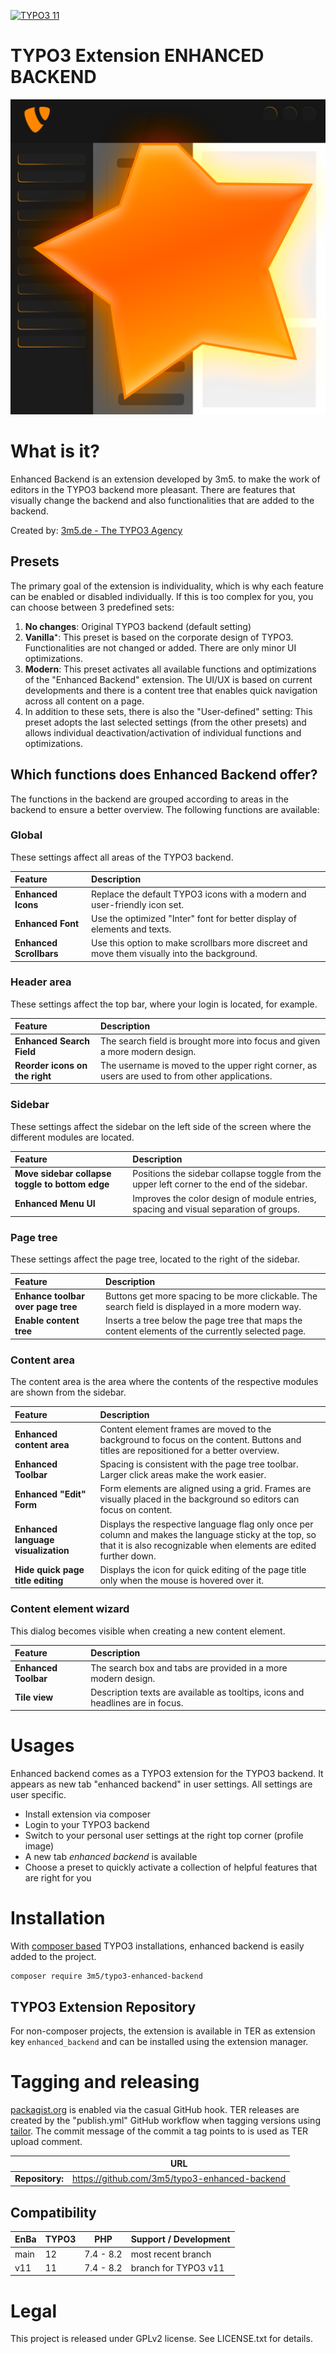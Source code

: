 [![TYPO3 11](https://img.shields.io/badge/TYPO3-11-orange.svg)](https://get.typo3.org/version/11)

TYPO3 Extension ENHANCED BACKEND
================================

![enhanced_backend_logo](/Resources/Public/Icons/Extension.png)

# What is it?

Enhanced Backend is an extension developed by 3m5. to make the work of editors in the TYPO3 backend more pleasant.
There are features that visually change the backend and also functionalities that are added to the backend.

Created by: [3m5.de - The TYPO3 Agency](https://www.3m5.de/digitalagentur/typo3-agentur)

## Presets

The primary goal of the extension is individuality, which is why each feature can be enabled or disabled individually.
If this is too complex for you, you can choose between 3 predefined sets:

1. **No changes**: Original TYPO3 backend (default setting)
2. **Vanilla⁺**: This preset is based on the corporate design of TYPO3. Functionalities are not changed or added. There are only minor UI optimizations.
3. **Modern**: This preset activates all available functions and optimizations of the "Enhanced Backend" extension. The UI/UX is based on current developments and there is a content tree that enables quick navigation across all content on a page.
4. In addition to these sets, there is also the "User-defined" setting: This preset adopts the last selected settings (from the other presets) and allows individual deactivation/activation of individual functions and optimizations.

## Which functions does Enhanced Backend offer?
The functions in the backend are grouped according to areas in the backend to ensure a better overview. The following functions are available:

### Global
These settings affect all areas of the TYPO3 backend.

| Feature                  | Description                                                                                    |
|:-------------------------|:-----------------------------------------------------------------------------------------------|
| **Enhanced Icons**       | Replace the default TYPO3 icons with a modern and user-friendly icon set.                      |
 | **Enhanced Font**        | Use the optimized "Inter" font for better display of elements and texts.                       |
 | **Enhanced Scrollbars**  | Use this option to make scrollbars more discreet and move them visually into the background.   |

### Header area
These settings affect the top bar, where your login is located, for example.

| Feature                   | Description                                                                                    |
|:--------------------------|:-----------------------------------------------------------------------------------------------|
| **Enhanced Search Field** | The search field is brought more into focus and given a more modern design.                    |
| **Reorder icons on the right** | The username is moved to the upper right corner, as users are used to from other applications. |

### Sidebar
These settings affect the sidebar on the left side of the screen where the different modules are located.

| Feature                   | Description                                                                                 |
|:--------------------------|:--------------------------------------------------------------------------------------------|
| **Move sidebar collapse toggle to bottom edge** | Positions the sidebar collapse toggle from the upper left corner to the end of the sidebar. |
| **Enhanced Menu UI** | Improves the color design of module entries, spacing and visual separation of groups.       |

### Page tree
These settings affect the page tree, located to the right of the sidebar.

| Feature                            | Description                                                                                         |
|:-----------------------------------|:----------------------------------------------------------------------------------------------------|
| **Enhance toolbar over page tree** | Buttons get more spacing to be more clickable. The search field is displayed in a more modern way.  |
| **Enable content tree**            | Inserts a tree below the page tree that maps the content elements of the currently selected page.      |

### Content area
The content area is the area where the contents of the respective modules are shown from the sidebar.

| Feature                             | Description                                                                                                                                                                |
|:------------------------------------|:---------------------------------------------------------------------------------------------------------------------------------------------------------------------------|
| **Enhanced content area**           | Content element frames are moved to the background to focus on the content. Buttons and titles are repositioned for a better overview.                                     |
| **Enhanced Toolbar**                | Spacing is consistent with the page tree toolbar. Larger click areas make the work easier.                                                                                 |
| **Enhanced "Edit" Form**            | Form elements are aligned using a grid. Frames are visually placed in the background so editors can focus on content.                                                      |
| **Enhanced language visualization** | Displays the respective language flag only once per column and makes the language sticky at the top, so that it is also recognizable when elements are edited further down. |
| **Hide quick page title editing** | Displays the icon for quick editing of the page title only when the mouse is hovered over it. |

### Content element wizard
This dialog becomes visible when creating a new content element.

| Feature                        | Description                                                                                    |
|:-------------------------------|:-----------------------------------------------------------------------------------------------|
| **Enhanced Toolbar**           | The search box and tabs are provided in a more modern design.                    |
| **Tile view** | Description texts are available as tooltips, icons and headlines are in focus. |

# Usages
Enhanced backend comes as a TYPO3 extension for the TYPO3 backend. It appears
as new tab "enhanced backend" in user settings. All settings are user specific.

* Install extension via composer
* Login to your TYPO3 backend
* Switch to your personal user settings at the right top corner (profile image)
* A new tab _enhanced backend_ is available
* Choose a preset to quickly activate a collection of helpful features that are right for you

# Installation

With [composer based](https://docs.typo3.org/m/typo3/tutorial-getting-started/main/en-us/Installation/Install.html)
TYPO3 installations, enhanced backend is easily added to the project.

```
composer require 3m5/typo3-enhanced-backend
```

## TYPO3 Extension Repository
For non-composer projects, the extension is available in TER as extension key `enhanced_backend` and can
be installed using the extension manager.

# Tagging and releasing

[packagist.org](https://packagist.org/packages/3m5/typo3-enhanced-backend) is enabled via the casual GitHub hook.
TER releases are created by the "publish.yml" GitHub workflow when tagging versions
using [tailor](https://github.com/TYPO3/tailor). The commit message of the commit a tag points to is
used as TER upload comment.

|                 | URL                                           |
|-----------------|-----------------------------------------------|
| **Repository:** | https://github.com/3m5/typo3-enhanced-backend |

## Compatibility

| EnBa | TYPO3 | PHP       | Support / Development |
|------|-------|-----------|-----------------------|
| main | 12    | 7.4 - 8.2 | most recent branch    |
| v11   | 11    | 7.4 - 8.2 | branch for TYPO3 v11  |

# Legal
This project is released under GPLv2 license. See LICENSE.txt for details.

